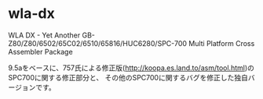 wla-dx
======

WLA DX - Yet Another GB-Z80/Z80/6502/65C02/6510/65816/HUC6280/SPC-700 Multi Platform Cross Assembler Package



9.5aをベースに、757氏による修正版(http://koopa.es.land.to/asm/tool.html)のSPC700に関する修正部分と、
その他のSPC700に関するバグを修正した独自バージョンです。